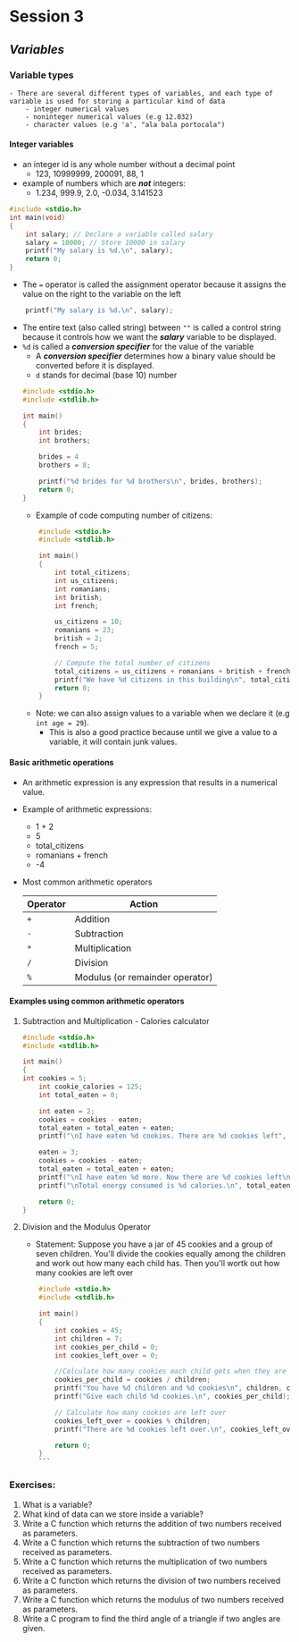 # Session 3


## ***Variables***

### Variable types
    - There are several different types of variables, and each type of variable is used for storing a particular kind of data
        - integer numerical values
        - noninteger numerical values (e.g 12.032)
        - character values (e.g 'a', "ala bala portocala")


#### **Integer variables**
- an integer id is any whole number without a decimal point
    - 123, 10999999, 200091, 88, 1
- example of numbers which are ***not*** integers:
    - 1.234, 999.9, 2.0, -0.034, 3.141523

```c
#include <stdio.h>
int main(void)
{
    int salary; // Declare a variable called salary
    salary = 10000; // Store 10000 in salary
    printf("My salary is %d.\n", salary);
    return 0;
}
```
- The `=` operator is called the assignment operator because it assigns the value on the right to the variable on the left
```c
    printf("My salary is %d.\n", salary);
```
- The entire text (also called string) between `""` is called a control string because it controls how we want the ***salary*** variable to be displayed.
- `%d` is called a ***conversion specifier*** for the value of the variable
    - A ***conversion specifier*** determines how a binary value should be converted before it is displayed.
    - `d` stands for decimal (base 10) number
    ```c
    #include <stdio.h>
    #include <stdlib.h>

    int main()
    {
        int brides;
        int brothers;

        brides = 4
        brothers = 8;

        printf("%d brides for %d brothers\n", brides, brothers);
        return 0;
    }

    ```
    - Example of code computing number of citizens:
    ```c
        #include <stdio.h>
        #include <stdlib.h>

        int main()
        {
            int total_citizens;
            int us_citizens;
            int romanians;
            int british;
            int french;

            us_citizens = 10;
            romanians = 23;
            british = 2;
            french = 5;

            // Compute the total number of citizens
            total_citizens = us_citizens + romanians + british + french;
            printf("We have %d citizens in this building\n", total_citizens);
            return 0;
        }
    ```
    - Note: we can also assign values to a variable when we declare it (e.g ```int age = 29```).
        - This is also a good practice because until we give a value to a variable, it will contain junk values.

#### **Basic arithmetic operations**
- An arithmetic expression is any expression that results in a numerical value.
- Example of arithmetic expressions:
    - 1 + 2
    - 5
    - total_citizens
    - romanians + french
    - -4
- Most common arithmetic operators

    |Operator   | Action          |
    |-----------|-----------------|
    |    `+`    | Addition        |
    |    `-`    | Subtraction     |
    |    `*`    | Multiplication  |
    |    `/`    | Division        |
    |    `%`    | Modulus (or remainder operator)         |


#### Examples using common arithmetic operators

1. Subtraction and Multiplication - Calories calculator

    ```c
    #include <stdio.h>
    #include <stdlib.h>

    int main()
    {
    int cookies = 5;
        int cookie_calories = 125;
        int total_eaten = 0;

        int eaten = 2;
        cookies = cookies - eaten;
        total_eaten = total_eaten + eaten;
        printf("\nI have eaten %d cookies. There are %d cookies left", eaten, cookies);

        eaten = 3;
        cookies = cookies - eaten;
        total_eaten = total_eaten + eaten;
        printf("\nI have eaten %d more. Now there are %d cookies left\n", eaten, cookies);
        printf("\nTotal energy consumed is %d calories.\n", total_eaten * cookie_calories);

        return 0;
    }

    ```
2. Division and the Modulus Operator
    - Statement: Suppose you have a jar of 45 cookies and a group of seven children. You'll divide the cookies equally among the children and work out how many each child has. Then you'll wortk out how many cookies are left over

    ```c
        #include <stdio.h>
        #include <stdlib.h>

        int main()
        {
            int cookies = 45;
            int children = 7;
            int cookies_per_child = 0;
            int cookies_left_over = 0;

            //Calculate how many cookies each child gets when they are divided up
            cookies_per_child = cookies / children;
            printf("You have %d children and %d cookies\n", children, cookies);
            printf("Give each child %d cookies.\n", cookies_per_child);

            // Calculate how many cookies are left over
            cookies_left_over = cookies % children;
            printf("There are %d cookies left over.\n", cookies_left_over);

            return 0;
        }
        ```

### Exercises:
1. What is a variable?
2. What kind of data can we store inside a variable?
3. Write a C function which returns the addition of two numbers received as parameters.
4. Write a C function which returns the subtraction of two numbers received as parameters.
5. Write a C function which returns the multiplication of two numbers received as parameters.
6. Write a C function which returns the division of two numbers received as parameters.
7. Write a C function which returns the modulus of two numbers received as parameters.
8. Write a C  program to find the third angle of a triangle if two angles are given.
